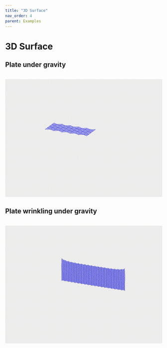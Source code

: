 ```yaml
---
title: "3D Surface"
nav_order: 4
parent: Examples
---
```


# 3D Surface

## Plate under gravity
<br/><img src='assets/videos/plate_1.gif' width="600">

## Plate wrinkling under gravity
<br/><img src='assets/videos/plate_2.gif' width="600">
